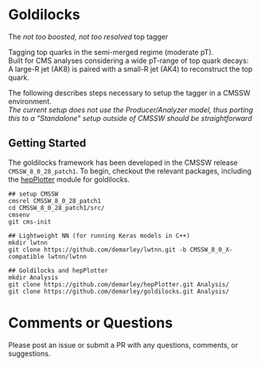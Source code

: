 # Goldilocks
The _not too boosted, not too resolved_ top tagger

Tagging top quarks in the semi-merged regime (moderate pT).  
Built for CMS analyses considering a wide pT-range of top quark decays:  
A large-R jet (AK8) is paired with a small-R jet (AK4) to reconstruct the top quark.

The following describes steps necessary to setup the tagger in a CMSSW environment.  
_The current setup does not use the Producer/Analyzer model, thus porting this to a "Standalone" setup outside of CMSSW should be straightforward_

## Getting Started

The goldilocks framework has been developed in the CMSSW release `CMSSW_8_0_28_patch1`.
To begin, checkout the relevant packages, including the [hepPlotter](https://github.com/demarley/hepPlotter) module for goldilocks.

```
## setup CMSSW
cmsrel CMSSW_8_0_28_patch1
cd CMSSW_8_0_28_patch1/src/
cmsenv
git cms-init

## Lightweight NN (for running Keras models in C++)
mkdir lwtnn
git clone https://github.com/demarley/lwtnn.git -b CMSSW_8_0_X-compatible lwtnn/lwtnn

## Goldilocks and hepPlotter
mkdir Analysis
git clone https://github.com/demarley/hepPlotter.git Analysis/
git clone https://github.com/demarley/goldilocks.git Analysis/
```



# Comments or Questions
Please post an issue or submit a PR with any questions, comments, or suggestions.
